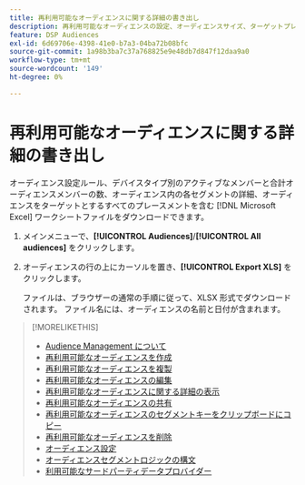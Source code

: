 ```yaml
---
title: 再利用可能なオーディエンスに関する詳細の書き出し
description: 再利用可能なオーディエンスの設定、オーディエンスサイズ、ターゲットプレースメントを表示する方法について説明します。
feature: DSP Audiences
exl-id: 6d69706e-4398-41e0-b7a3-04ba72b08bfc
source-git-commit: 1a98b3ba7c37a768825e9e48db7d847f12daa9a0
workflow-type: tm+mt
source-wordcount: '149'
ht-degree: 0%

---
```


# 再利用可能なオーディエンスに関する詳細の書き出し

オーディエンス設定ルール、デバイスタイプ別のアクティブなメンバーと合計オーディエンスメンバーの数、オーディエンス内の各セグメントの詳細、オーディエンスをターゲットとするすべてのプレースメントを含む [!DNL Microsoft Excel] ワークシートファイルをダウンロードできます。

1. メインメニューで、**[!UICONTROL Audiences]**/**[!UICONTROL All audiences]** をクリックします。

1. オーディエンスの行の上にカーソルを置き、**[!UICONTROL Export XLS]** をクリックします。

   ファイルは、ブラウザーの通常の手順に従って、XLSX 形式でダウンロードされます。 ファイル名には、オーディエンスの名前と日付が含まれます。

>[!MORELIKETHIS]
>
>* [Audience Management について ](audience-about.md)
>* [ 再利用可能なオーディエンスを作成 ](reusable-audience-create.md)
>* [ 再利用可能なオーディエンスを複製 ](reusable-audience-duplicate.md)
>* [ 再利用可能なオーディエンスの編集 ](reusable-audience-edit.md)
>* [ 再利用可能なオーディエンスに関する詳細の表示 ](reusable-audience-view-details.md)
>* [ 再利用可能なオーディエンスの共有 ](reusable-audience-share.md)
>* [ 再利用可能なオーディエンスのセグメントキーをクリップボードにコピー ](reusable-audience-clipboard.md)
>* [ 再利用可能なオーディエンスを削除 ](reusable-audience-delete.md)
>* [ オーディエンス設定 ](audience-settings.md)
>* [ オーディエンスセグメントロジックの構文 ](audience-segment-logic-syntax.md)
>* [ 利用可能なサードパーティデータプロバイダー ](third-party-data-providers.md)
